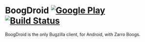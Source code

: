 # BoogDroid  [![Google Play](http://developer.android.com/images/brand/en_generic_rgb_wo_45.png)](https://play.google.com/store/apps/details?id=me.johnmh.boogdroid) [![Build Status](https://travis-ci.org/JohnMHarrisJr/BoogDroid.svg?branch=master)](https://travis-ci.org/JohnMHarrisJr/BoogDroid)

BoogDroid is the only Bugzilla client, for Android, with Zarro Boogs.
